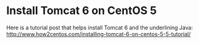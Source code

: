 # Install Tomcat 6 on CentOS 5 #

Here is a tutorial post that helps install Tomcat 6 and the underlining Java: http://www.how2centos.com/installing-tomcat-6-on-centos-5-5-tutorial/